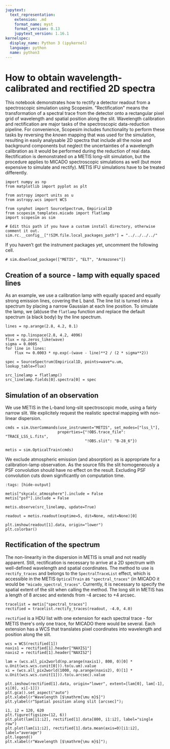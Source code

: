 ```yaml
---
jupytext:
  text_representation:
    extension: .md
    format_name: myst
    format_version: 0.13
    jupytext_version: 1.16.1
kernelspec:
  display_name: Python 3 (ipykernel)
  language: python
  name: python3
---
```


# How to obtain wavelength-calibrated and rectified 2D spectra

This notebook demonstrates how to rectify a detector readout from a spectroscopic simulation using Scopesim. "Rectification" means the transformation of a spectral trace from the detector onto a rectangular pixel grid of wavelength and spatial position along the slit. Wavelength calibration and rectification are major tasks of the spectroscopic data-reduction pipeline. For convenience, Scopesim includes functionality to perform these tasks by reversing the *known* mapping that was used for the simulation, resulting in easily analysable 2D spectra that include all the noise and background components but neglect the uncertainties of a wavelength calibration as it would be performed during the reduction of real data. 
Rectification is demonstrated on a METIS long-slit simulation, but the procedure applies to MICADO spectroscopic simulations as well (but more expensive to simulate and rectify). METIS IFU simulations have to be treated differently.

```{code-cell} ipython3
import numpy as np
from matplotlib import pyplot as plt

from astropy import units as u
from astropy.wcs import WCS

from synphot import SourceSpectrum, Empirical1D
from scopesim_templates.micado import flatlamp
import scopesim as sim
```

```{code-cell} ipython3
# Edit this path if you have a custom install directory, otherwise comment it out.
sim.rc.__config__["!SIM.file.local_packages_path"] = "../../../../"
```

If you haven’t got the instrument packages yet, uncomment the following cell.

```{code-cell} ipython3
# sim.download_package(["METIS", "ELT", "Armazones"])
```

## Creation of a source - lamp with equally spaced lines

As an example, we use a calibration lamp with equally spaced and equally strong emission lines, covering the L band. The line list is turned into a spectrum by placing a narrow Gaussian at each line position. To simulate the lamp, we (ab)use the `flatlamp` function and replace the default spectrum (a black body) by the line spectrum.

```{code-cell} ipython3
lines = np.arange(2.8, 4.2, 0.1)

wave = np.linspace(2.8, 4.2, 4096)
flux = np.zeros_like(wave)
sigma = 0.0005
for line in lines:
    flux += 0.0003 * np.exp(-(wave - line)**2 / (2 * sigma**2))

spec = SourceSpectrum(Empirical1D, points=wave*u.um, lookup_table=flux)

src_linelamp = flatlamp()
src_linelamp.fields[0].spectra[0] = spec
```

## Simulation of an observation

We use METIS in the L-band long-slit spectroscopic mode, using a fairly narrow slit. We explicitely request the realistic spectral mapping with non-linear dispersion.

```{code-cell} ipython3
cmds = sim.UserCommands(use_instrument="METIS", set_modes=["lss_l"],
                       properties={"!OBS.trace_file": "TRACE_LSS_L.fits",
                                   "!OBS.slit": "B-28_6"})

metis = sim.OpticalTrain(cmds)
```

We exclude atmospheric emission (and absorption) as is appropriate for a calibration-lamp observation. As the source fills the slit homogeneously a PSF convolution should have no effect on the result. Excluding PSF convolution cuts down significantly on computation time.

```{code-cell} ipython3
:tags: [hide-output]

metis["skycalc_atmosphere"].include = False
metis["psf"].include = False

metis.observe(src_linelamp, update=True)
```

```{code-cell} ipython3
readout = metis.readout(exptime=5, dit=None, ndit=None)[0]

plt.imshow(readout[1].data, origin="lower")
plt.colorbar()
```

## Rectification of the spectrum

The non-linearity in the dispersion in METIS is small and not readily apparent. Still, rectification is necessary to arrive at a 2D spectrum with well-defined wavelength and spatial coordinates. The method to use is `rectify_traces` and belongs to the `SpectralTraceList` effect, which is accessible in the METIS `OpticalTrain` as `"spectral_traces"` (in MICADO it would be `"micado_spectral_traces"`. Currently, it is necessary to specify the spatial extent of the slit when calling the method. The long slit in METIS has a length of 8 arcsec and extends from -4 arcsec to +4 arcsec.

```{code-cell} ipython3
tracelist = metis["spectral_traces"]
rectified = tracelist.rectify_traces(readout, -4.0, 4.0)
```

`rectified` is a HDU list with one extension for each spectral trace - for METIS there's only one trace, for MICADO there would be several. Each extension has a WCS that translates pixel coordinates into wavelength and position along the slit.

```{code-cell} ipython3
wcs = WCS(rectified[1])
naxis1 = rectified[1].header["NAXIS1"]
naxis2 = rectified[1].header["NAXIS2"]
```

```{code-cell} ipython3
lam = (wcs.all_pix2world(np.arange(naxis1), 800, 0)[0] * u.Unit(wcs.wcs.cunit[0])).to(u.um).value
xi = (wcs.all_pix2world(1000, np.arange(naxis2), 0)[1] * u.Unit(wcs.wcs.cunit[1])).to(u.arcsec).value
```

```{code-cell} ipython3
plt.imshow(rectified[1].data, origin="lower", extent=[lam[0], lam[-1], xi[0], xi[-1]])
plt.gca().set_aspect("auto")
plt.xlabel(r"Wavelength [$\mathrm{\mu m}$]")
plt.ylabel(r"Spatial position along slit [arcsec]");
```

```{code-cell} ipython3
i1, i2 = 120, 620
plt.figure(figsize=(12, 6))
plt.plot(lam[i1:i2], rectified[1].data[800, i1:i2], label="single row")
plt.plot(lam[i1:i2], rectified[1].data.mean(axis=0)[i1:i2], label="average")
plt.legend()
plt.xlabel(r"Wavelength [$\mathrm{\mu m}$]");
```

```{code-cell} ipython3

```
